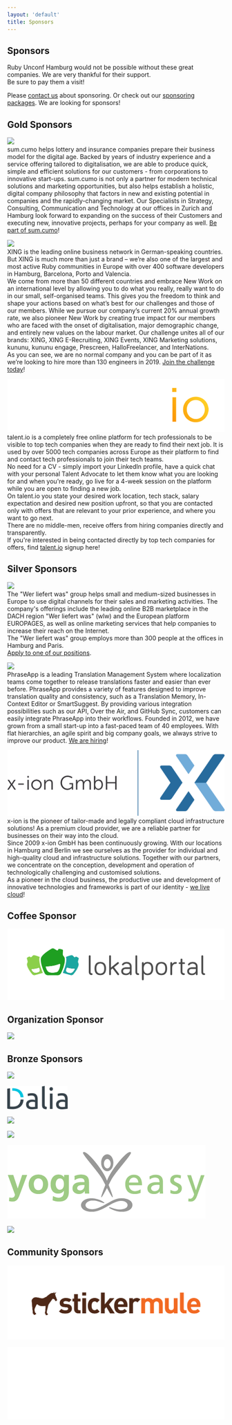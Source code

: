 ```yaml
---
layout: 'default'
title: Sponsors
---
```


<div class="content-section content-section--whitebg" markdown="1">

## Sponsors
<p>
Ruby Unconf Hamburg would not be possible without these great companies. We are very thankful for their support.
<br />
Be sure to pay them a visit!
</p>
<p>
Please <a href="mailto:sponsoring@rubyunconf.eu">contact us</a> about sponsoring. Or check out our <a href="https://drive.google.com/file/d/11QMNW0v7T9BrhfYtfJ7qm3It-MlTn1OT/view" target="_blank">sponsoring packages</a>. We are looking for sponsors!
</p>
</div>

<div class="content-section content-section--purplebg" markdown="1">

## Gold Sponsors
  <p class="sponsor__description" markdown="1">
    <a class="sponsor__logo" href="https://www.sumcumo.com/" target="_blank"><img src="assets/images/sponsors/sumcumo.svg"></a>
    <br/>
    sum.cumo helps lottery and insurance companies prepare their business model for the digital age. Backed by years of industry experience and a service offering tailored to digitalisation, we are able to produce quick, simple and efficient solutions for our customers - from corporations to innovative start-ups. sum.cumo is not only a partner for modern technical solutions and marketing opportunities, but also helps establish a holistic, digital company philosophy that factors in new and existing potential in companies and the rapidly-changing market. Our Specialists in Strategy, Consulting, Communication and Technology at our offices in Zurich and Hamburg look forward to expanding on the success of their Customers and executing new, innovative projects, perhaps for your company as well. <a href="https://www.sumcumo.com/jobs" target="_blank">Be part of sum.cumo</a>!
  </p>
  <p class="sponsor__description" markdown="1">
    <a class="sponsor__logo" href="https://www.xing.com/" target="_blank"><img src="assets/images/sponsors/xing.svg"></a>
    <br/>
    XING is the leading online business network in German-speaking countries. But XING is much more than just a brand – we’re also one of the largest and most active Ruby communities in Europe with over 400 software developers in Hamburg, Barcelona, Porto and Valencia.<br/>
    We come from more than 50 different countries and embrace New Work on an international level by allowing you to do what you really, really want to do in our small, self-organised teams. This gives you the freedom to think and shape your actions based on what’s best for our challenges and those of our members. While we pursue our company’s current 20% annual growth rate, we also pioneer New Work by creating true impact for our members who are faced with the onset of digitalisation, major demographic change, and entirely new values on the labour market. Our challenge unites all of our brands: XING, XING E-Recruiting, XING Events, XING Marketing solutions, kununu, kununu engage, Prescreen, HalloFreelancer, and InterNations.<br/>
    As you can see, we are no normal company and you can be part of it as we’re looking to hire more than 130 engineers in 2019. <a href="https://corporate.xing.com/en/career/" target="_blank">Join the challenge today</a>!
  </p>
  <p class="sponsor__description" markdown="1">
    <a class="sponsor__logo" href="https://www.talent.io/?utm_source=event&utm_campaign=RubyUnConf&utm_content=talentioBlurb" target="_blank"><img src="assets/images/sponsors/talent-io.png"></a>
    <br/>
    talent.io is a completely free online platform for tech professionals to be visible to top tech companies when they are ready to find their next job. It is used by over 5000 tech companies across Europe as their platform to find and contact tech professionals to join their tech teams.<br/>
    No need for a CV - simply import your LinkedIn profile, have a quick chat with your personal Talent Advocate to let them know what you are looking for and when you're ready, go live for a 4-week session on the platform while you are open to finding a new job.<br/>
    On talent.io you state your desired work location, tech stack, salary expectation and desired new position upfront, so that you are contacted only with offers that are relevant to your prior experience, and where you want to go next.<br/>
    There are no middle-men, receive offers from hiring companies directly and transparently. <br/>
    If you're interested in being contacted directly by top tech companies for offers, find <a href="https://www.talent.io/?utm_source=event&utm_campaign=RubyUnConf&utm_content=talentioBlurb" target="_blank">talent.io</a> signup here!
  </p>
</div>

<div class="content-section content-section--whitebg" markdown="1">

## Silver Sponsors
  <p class="sponsor__description" markdown="1">
    <a class="sponsor__logo" href="https://www.wlw.de/" target="_blank"><img src="assets/images/sponsors/wlw.svg" style="height:100px;"></a>
    <br />
    The "Wer liefert was" group helps small and medium-sized businesses in Europe to use digital channels for their sales and marketing activities. The company's offerings include the leading online B2B marketplace in the DACH region "Wer liefert was" (wlw) and the European platform EUROPAGES, as well as online marketing services that help companies to increase their reach on the Internet.<br />
    The "Wer liefert was" group employs more than 300 people at the offices in Hamburg and Paris.<br />
    <a href="https://www.wlw.de/en/firm/careers/jobs" target="_blank">Apply to one of our positions</a>.
  </p>
  <p class="sponsor__description" markdown="1">
    <a class="sponsor__logo" href="https://phraseapp.com/" target="_blank"><img src="assets/images/sponsors/parrotandlogo.png"></a>
    <br />
    PhraseApp is a leading Translation Management System where localization teams come together to release translations faster and easier than ever before. PhraseApp provides a variety of features designed to improve translation quality and consistency, such as a Translation Memory, In-Context Editor or SmartSuggest. By providing various integration possibilities such as our API, Over the Air, and GitHub Sync, customers can easily integrate PhraseApp into their workflows. Founded in 2012, we have grown from a small start-up into a fast-paced team of 40 employees. With flat hierarchies, an agile spirit and big company goals, we always strive to improve our product. <a href="https://phraseapp.com/careers" target="_blank">We are hiring</a>!
  </p>
  <p class="sponsor__description" markdown="1">
    <a class="sponsor__logo" href="https://www.x-ion.de/" target="_blank"><img src="assets/images/sponsors/x-ion.svg"></a>
    <br />
    x-ion is the pioneer of tailor-made and legally compliant cloud infrastructure solutions! As a premium cloud provider, we are a reliable partner for businesses on their way into the cloud.<br/>
    Since 2009 x-ion GmbH has been continuously growing. With our locations in Hamburg and Berlin we see ourselves as the provider for individual and high-quality cloud and infrastructure solutions. Together with our partners, we concentrate on the conception, development and operation of technologically challenging and customised solutions.<br/>
    As a pioneer in the cloud business, the productive use and development of innovative technologies and frameworks is part of our identity - <a href="https://www.x-ion.de/karriere-x-ion/" target="_blank">we live cloud</a>!
  </p>

</div>

<div class="content-section" markdown="1">

## Coffee Sponsor
  <p class="sponsor__description" markdown="1">
    <a class="sponsor__logo" href="https://lokalportal.de" target="_blank"><img src="assets/images/sponsors/lokalportal.png"></a>
  </p>

## Organization Sponsor
  <p class="sponsor__description" markdown="1">
    <a class="sponsor__logo" href="https://www.toptranslation.com/" target="_blank" style="height:100px;"><img src="assets/images/sponsors/toptranslation.svg" style="height:70px;"></a>
  </p>

</div>

<div class="content-section content-section--whitebg" markdown="1">

## Bronze Sponsors
  <p class="sponsor__description" markdown="1">
    <a class="sponsor__logo" href="https://www.akra.de/" target="_blank"><img src="assets/images/sponsors/akra.gif"></a>
  </p>
  <p class="sponsor__description" markdown="1">
    <a class="sponsor__logo" href="https://daliaresearch.com" target="_blank"><img src="assets/images/sponsors/daliaresearch.png" style="width: 140px;"></a>
  </p>
  <p class="sponsor__description" markdown="1">
    <a class="sponsor__logo" href="https://www.megorei.com" target="_blank"><img src="assets/images/sponsors/megorei.svg"></a>
  </p>
  <p class="sponsor__description" markdown="1">
    <a class="sponsor__logo" href="https://9elements.com" target="_blank"><img src="assets/images/sponsors/9elements.svg"></a>
  </p>
  <p class="sponsor__description" markdown="1">
    <a class="sponsor__logo" href="https://www.yogaeasy.de/?utm_medium=events&utm_source=kooperation&utm_campaign=traffic_rubyunconf&utm_content=extern" target="_blank"><img src="assets/images/sponsors/yogaeasy.png"></a>
  </p>
  <p class="sponsor__description" markdown="1">
      <a class="sponsor__logo" href="https://www.shopify.com" target="_blank"><img src="assets/images/sponsors/shopify.svg"></a>
  </p>
</div>

<div class="content-section content-section--purplebg" markdown="1">

## Community Sponsors
  <p class="sponsor__description" markdown="1">
    <a class="sponsor__logo" href="https://www.stickermule.com/eu/uses?utm_source=sponsorship&utm_medium=referral&utm_campaign=RubyUnconfHamburg19" target="_blank"><img src="assets/images/sponsors/stickermule.svg"></a>
  </p>
  <p class="sponsor__description" markdown="1">
    <a class="sponsor__logo" href="https://d-velop-nord.de/" target="_blank"><img src="assets/images/sponsors/dvelop.png"></a>
  </p>
</div>
